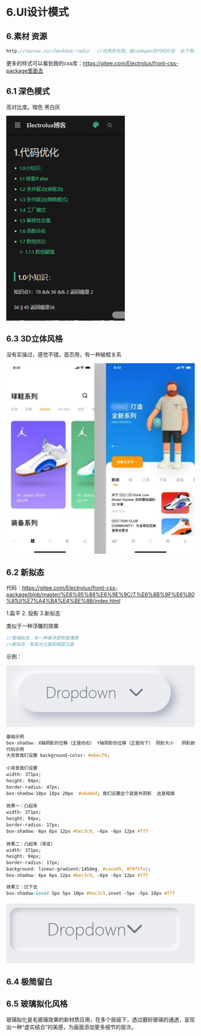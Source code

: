 # 6.UI设计模式



## 6.素材 资源

```js
http://navnav.co/checkbox-radio   //优秀的东西。是codepen的代码片段  右下角可以share出去
```





更多的样式可以看到我的css库：https://gitee.com/Electrolux/front-css-package里面去

## 6.1 深色模式

高对比度。暗色  黑白灰 

<img src="./img/深色模式示例.png">





## 6.3 3D立体风格

没有实操过，感觉不错。首页用，有一种破框关系

<img src="./img/3d风格.png">







## 6.2 新拟态

代码：https://gitee.com/Electrolux/front-css-package/blob/master/%E6%95%88%E6%9E%9C/7.%E6%8B%9F%E6%80%81UI%E7%A4%BA%E4%BE%8B/index.html



1.扁平 2. 投影 3.新拟态

类似于一种浮雕的效果

```js
//玻璃拟态：有一种悬浮感和玻璃感
//新拟态：有高光立面和暗部立面
```

示例：

<img src="./img/拟态示例.png">

```css
基础示例
box-shadow: X轴阴影的位移（正是向右） Y轴阴影的位移（正是向下） 阴影大小   阴影颜色
代码示例
大背景我们设置 background-color: #ebecf0;

小背景我们设置
width: 371px;
height: 94px;
border-radius: 47px;
box-shadow:10px 10px 20px  #a6abbd; 我们设置这个就是外阴影  这是暗面

效果一：凸起来
width: 371px;
height: 94px;
border-radius: 17px;
box-shadow: 6px 6px 12px #bec3c9, -6px -6px 12px #fff

效果二：凸起来（渐变）
width: 371px;
height: 94px;
border-radius: 17px;
background: linear-gradient(145deg, #caced5, #f0f5fe);
box-shadow: 6px 6px 12px #bec3c9, -6px -6px 12px #fff
```



```css
效果三：凹下去
box-shadow:inset 5px 5px 10px #bec3c9,inset -5px -5px 10px #fff
```

<img src="./img/内嵌按钮.png">





## 6.4 极简留白







## 6.5 玻璃拟化风格

玻璃拟化是毛玻璃效果的新材质应用，在多个层级下，透过磨砂玻璃的通透，呈现出一种“虚实结合”的美感，为画面添加更多细节的层次。







